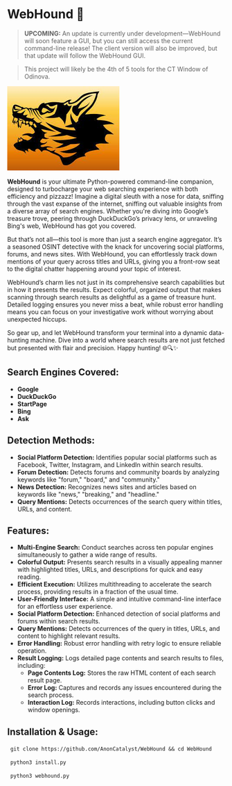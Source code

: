 # WebHound 🚀

> **UPCOMING:** An update is currently under development—WebHound will soon feature a GUI, but you can still access the current command-line release! The client version will also be improved, but that update will follow the WebHound GUI.

> This project will likely be the 4th of 5 tools for the CT Window of Odinova.

![WebHound Logo](img/webhound.jpeg)

**WebHound** is your ultimate Python-powered command-line companion, designed to turbocharge your web searching experience with both efficiency and pizzazz! Imagine a digital sleuth with a nose for data, sniffing through the vast expanse of the internet, sniffing out valuable insights from a diverse array of search engines. Whether you're diving into Google’s treasure trove, peering through DuckDuckGo’s privacy lens, or unraveling Bing's web, WebHound has got you covered.

But that’s not all—this tool is more than just a search engine aggregator. It’s a seasoned OSINT detective with the knack for uncovering social platforms, forums, and news sites. With WebHound, you can effortlessly track down mentions of your query across titles and URLs, giving you a front-row seat to the digital chatter happening around your topic of interest.

WebHound’s charm lies not just in its comprehensive search capabilities but in how it presents the results. Expect colorful, organized output that makes scanning through search results as delightful as a game of treasure hunt. Detailed logging ensures you never miss a beat, while robust error handling means you can focus on your investigative work without worrying about unexpected hiccups.

So gear up, and let WebHound transform your terminal into a dynamic data-hunting machine. Dive into a world where search results are not just fetched but presented with flair and precision. Happy hunting! 🌐🔍✨

## Search Engines Covered:

- **Google**
- **DuckDuckGo**
- **StartPage**
- **Bing**
- **Ask**

## Detection Methods:

- **Social Platform Detection:** Identifies popular social platforms such as Facebook, Twitter, Instagram, and LinkedIn within search results.
- **Forum Detection:** Detects forums and community boards by analyzing keywords like "forum," "board," and "community."
- **News Detection:** Recognizes news sites and articles based on keywords like "news," "breaking," and "headline."
- **Query Mentions:** Detects occurrences of the search query within titles, URLs, and content.

## Features:

- **Multi-Engine Search:** Conduct searches across ten popular engines simultaneously to gather a wide range of results.
- **Colorful Output:** Presents search results in a visually appealing manner with highlighted titles, URLs, and descriptions for quick and easy reading.
- **Efficient Execution:** Utilizes multithreading to accelerate the search process, providing results in a fraction of the usual time.
- **User-Friendly Interface:** A simple and intuitive command-line interface for an effortless user experience.
- **Social Platform Detection:** Enhanced detection of social platforms and forums within search results.
- **Query Mentions:** Detects occurrences of the query in titles, URLs, and content to highlight relevant results.
- **Error Handling:** Robust error handling with retry logic to ensure reliable operation.
- **Result Logging:** Logs detailed page contents and search results to files, including:
  - **Page Contents Log:** Stores the raw HTML content of each search result page.
  - **Error Log:** Captures and records any issues encountered during the search process.
  - **Interaction Log:** Records interactions, including button clicks and window openings.

 ## Installation & Usage:

``` git clone https://github.com/AnonCatalyst/WebHound && cd WebHound```

``` python3 install.py```

``` python3 webhound.py```
